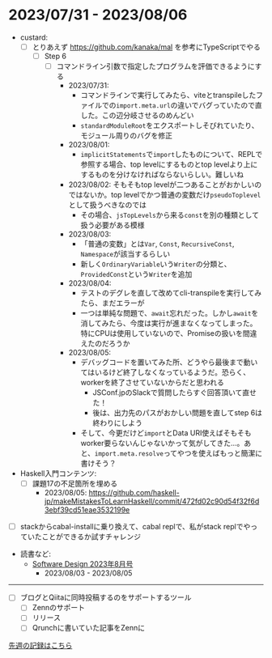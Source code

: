 # 2023/07/31 - 2023/08/06

- custard:
    - [ ] とりあえず <https://github.com/kanaka/mal> を参考にTypeScriptでやる
        - [ ] Step 6
            - [ ] コマンドライン引数で指定したプログラムを評価できるようにする
                - 2023/07/31:
                    - コマンドラインで実行してみたら、viteとtranspileしたファイルでの`import.meta.url`の違いでバグっていたので直した。この辺分岐させるのめんどい
                    - `standardModuleRoot`をエクスポートしそびれていたり、モジュール周りのバグを修正
                - 2023/08/01:
                    - `implicitStatements`で`import`したものについて、REPLで参照する場合、top levelにするものとtop levelより上にするものを分けなければならないらしい。難しいね
                - 2023/08/02: そもそもtop levelが二つあることがおかしいのではないか。top levelでかつ普通の変数だけ`pseudoToplevel`として扱うべきなのでは
                    - その場合、`jsTopLevels`から来る`const`を別の種類として扱う必要がある模様
                - 2023/08/03:
                    - 「普通の変数」とは`Var`, `Const`, `RecursiveConst`, `Namespace`が該当するらしい
                    - 新しく`OrdinaryVariable`いう`Writer`の分類と、`ProvidedConst`という`Writer`を追加
                - 2023/08/04:
                    - テストのデグレを直して改めてcli-transpileを実行してみたら、まだエラーが
                    - 一つは単純な問題で、`await`忘れだった。しかし`await`を消してみたら、今度は実行が進まなくなってしまった。特にCPUは使用していないので、Promiseの扱いを間違えたのだろうか
                - 2023/08/05:
                    - デバッグコードを置いてみた所、どうやら最後まで動いてはいるけど終了しなくなっているようだ。恐らく、workerを終了させていないからだと思われる
                        - JSConf.jpのSlackで質問したらすぐ回答頂いて直せた！
                        - 後は、出力先のパスがおかしい問題を直してstep 6は終わりにしよう
                    - そして、今更だけど`import`とData URI使えばそもそもworker要らないんじゃないかって気がしてきた...。あと、`import.meta.resolve`ってやつを使えばもっと簡潔に書けそう？
- Haskell入門コンテンツ:
    - [ ] 課題17の不足箇所を埋める
        - 2023/08/05: <https://github.com/haskell-jp/makeMistakesToLearnHaskell/commit/472fd02c90d54f32f6d3ebf39cd51eae3532199e>
- [ ] stackからcabal-installに乗り換えて、cabal replで、私がstack replでやっていたことができるか試すチャレンジ
- 読書など:
    - [Software Design 2023年8月号](https://gihyo.jp/magazine/SD/archive/2023/202308)
        - 2023/08/03 - 2023/08/05

------

- [ ] ブログとQiitaに同時投稿するのをサポートするツール
    - [ ] Zennのサポート
    - [ ] リリース
    - [ ] Qrunchに書いていた記事をZennに

[先週の記録はこちら](https://github.com/igrep/daily-commits/blob/c47b2053de1fec52e94fa6d4701109c5964ba5ef/yesterday.md)
